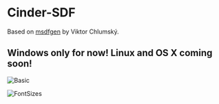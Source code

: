 # Cinder-SDF
Based on [msdfgen](https://github.com/Chlumsky/msdfgen) by Viktor Chlumský.

## Windows only for now! Linux and OS X coming soon!

![Basic](https://cdn-standard.discourse.org/uploads/libcinder/optimized/1X/6550b3422474c85a7c46b4bc83c02c1a06bcf7e8_1_626x500.png)


![FontSizes](https://cdn-standard.discourse.org/uploads/libcinder/original/1X/a12d8f8322b86763859022e6f25bfd4b54815828.png)
